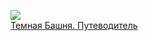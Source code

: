 ![](/books/reference/Бев%20Винсент/Темная%20Башня.%20Путеводитель.jpg)  
[Темная Башня. Путеводитель](/books/reference/Бев%20Винсент/Темная%20Башня.%20Путеводитель)
